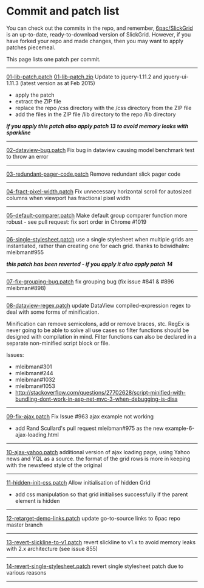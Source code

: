 # Commit and patch list

You can check out the commits in the repo, and remember, [6pac/SlickGrid](https://github.com/6pac/SlickGrid) is an up-to-date, ready-to-download version of SlickGrid.
However, if you have forked your repo and made changes, then you may want to apply patches piecemeal.

This page lists one patch per commit.
***
<a href="01-lib-patch.patch" target="_blank">01-lib-patch.patch</a> <a href="01-lib-patch.zip" target="_blank">01-lib-patch.zip</a>
Update to jquery-1.11.2 and jquery-ui-1.11.3 (latest version as at Feb 2015)
- apply the patch
- extract the ZIP file
- replace the repo /css directory with the /css directory from the ZIP file
- add the files in the ZIP file /lib directory to the repo /lib directory 

_**if you apply this patch also apply patch 13 to avoid memory leaks with sparkline**_
***
<a href="02-dataview-bug.patch" target="_blank">02-dataview-bug.patch</a> Fix bug in dataview causing model benchmark test to throw an error
***
<a href="03-redundant-pager-code.patch" target="_blank">03-redundant-pager-code.patch</a> Remove redundant slick pager code
***
<a href="04-fract-pixel-width.patch" target="_blank">04-fract-pixel-width.patch</a> Fix unnecessary horizontal scroll for autosized columns when viewport has fractional pixel width
***
<a href="05-default-comparer.patch" target="_blank">05-default-comparer.patch</a> Make default group comparer function more robust - see pull request: fix sort order in Chrome #1019
***
<a href="06-single-stylesheet.patch" target="_blank">06-single-stylesheet.patch</a> use a single stylesheet when multiple grids are instantiated, rather than creating one for each grid. thanks to bdwidhalm: mleibman#955

_**this patch has been reverted - if you apply it also apply patch 14**_
***
<a href="07-fix-grouping-bug.patch" target="_blank">07-fix-grouping-bug.patch</a> fix grouping bug (fix issue #841 & #896 mleibman#898)
***
<a href="08-dataview-regex.patch" target="_blank">08-dataview-regex.patch</a> update DataView compiled-expression regex to deal with some forms of minification.

Minification can remove semicolons, add or remove braces, stc. RegEx is never going to be able to solve all use cases so filter functions should be designed with compilation in mind.
Filter functions can also be declared in a separate non-minified script block or file.

Issues:
- mleibman#301
- mleibman#244
- mleibman#1032
- mleibman#1053
- http://stackoverflow.com/questions/27702628/script-minified-with-bundling-dont-work-in-asp-net-mvc-3-when-debugging-is-disa

***
<a href="09-fix-ajax.patch" target="_blank">09-fix-ajax.patch</a> Fix Issue #963 ajax example not working
- add Rand Scullard's pull request mleibman#975 as the new example-6-ajax-loading.html

***
<a href="10-ajax-yahoo.patch" target="_blank">10-ajax-yahoo.patch</a> additional version of ajax loading page, using Yahoo news and YQL as a source. the format of the grid rows is more in keeping with the newsfeed style of the original
***
<a href="11-hidden-init-css.patch" target="_blank">11-hidden-init-css.patch</a> Allow initialisation of hidden Grid
- add css manipulation so that grid initialises successfully if the parent element is hidden

***
<a href="12-retarget-demo-links.patch" target="_blank">12-retarget-demo-links.patch</a> update go-to-source links to 6pac repo master branch
***
<a href="13-revert-slickline-to-v1.patch" target="_blank">13-revert-slickline-to-v1.patch</a> revert slickline to v1.x to avoid memory leaks with 2.x architecture (see issue 855)
***
<a href="14-revert-single-stylesheet.patch" target="_blank">14-revert-single-stylesheet.patch</a> revert single stylesheet patch due to various reasons
***

